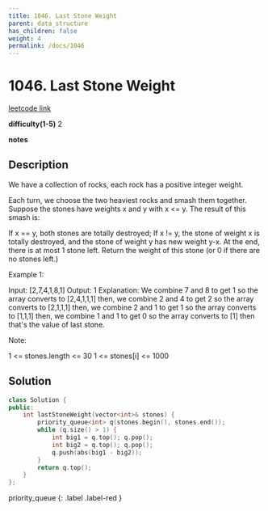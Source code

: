 ```yaml
---
title: 1046. Last Stone Weight
parent: data_structure
has_children: false
weight: 4
permalink: /docs/1046
---
```

# 1046. Last Stone Weight
[leetcode link](https://leetcode.com/problems/last-stone-weight/)

**difficulty(1-5)** 
2

**notes**   


## Description
We have a collection of rocks, each rock has a positive integer weight.

Each turn, we choose the two heaviest rocks and smash them together.  Suppose the stones have weights x and y with x <= y.  The result of this smash is:

If x == y, both stones are totally destroyed;
If x != y, the stone of weight x is totally destroyed, and the stone of weight y has new weight y-x.
At the end, there is at most 1 stone left.  Return the weight of this stone (or 0 if there are no stones left.)

 

Example 1:

Input: [2,7,4,1,8,1]
Output: 1
Explanation: 
We combine 7 and 8 to get 1 so the array converts to [2,4,1,1,1] then,
we combine 2 and 4 to get 2 so the array converts to [2,1,1,1] then,
we combine 2 and 1 to get 1 so the array converts to [1,1,1] then,
we combine 1 and 1 to get 0 so the array converts to [1] then that's the value of last stone.
 

Note:

1 <= stones.length <= 30
1 <= stones[i] <= 1000

## Solution
```c++
class Solution {
public:
    int lastStoneWeight(vector<int>& stones) {
        priority_queue<int> q(stones.begin(), stones.end());
        while (q.size() > 1) {
            int big1 = q.top(); q.pop();
            int big2 = q.top(); q.pop();
            q.push(abs(big1 - big2));
        }
        return q.top();
    }
};
```
priority_queue
{: .label .label-red }
